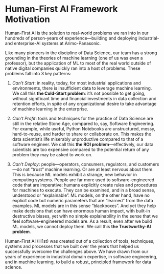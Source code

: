 Human-First AI Framework Motivation
====

Human-First AI is the solution to real-world problems we ran into in our hundreds of person-years of experience—building and deploying industrial- and enterprise-AI systems at Arimo-Panasonic. 

Like many pioneers in the discipline of Data Science, our team has a strong grounding in the theories of machine learning (one of us was even a professor), but the application of ML to most of the real world outside of native digital companies quickly ran into a host of problems. These problems fall into 3 key patterns:

1. *Can’t Start*: in reality, today, for most industrial applications and environments, there is insufficient data to leverage machine learning. We call this **the Cold-Start problem**: it’s not possible to get going, without significant time and financial investments in data collection and retention efforts, in spite of any organizational desire to take advantage of machine learning in the enterprise.

2. *Can’t Profit*: tools and techniques for the practice of Data Science are still in the relative Stone Age, compared to, say, Software Engineering. For example, while useful, Python Notebooks are unstructured, messy, hard-to-reuse, and harder to share or collaborate on. This makes the data scientist’s life miserably unproductive compared to that of a software engineer. We call this **the ROI problem**—effectively, our data scientists are too expensive compared to the potential return of any problem they may be asked to work on.

3. *Can’t Deploy*: people—operators, consumers, regulators, and customers—do not “trust” machine learning. Or are at least nervous about them. This is because ML models exhibit a strange, new behavior in computing systems. People are far more used to software-engineered code that are imperative: humans explicitly create rules and procedures for machines to execute. They can be examined, and in a broad sense, understood or “explainable”. ML models, on the other hand, have no explicit code but numeric parameters that are “learned” from the data examples. ML models are in this sense “blackboxes”. And yet they help make decisions that can have enormous human impact, with built-in destructive biases, yet with no simple explainability in the sense that we feel software-engineered models are. As a result, even after we build ML models, we cannot deploy them. We call this **the Trustworthy-AI problem**.

Human-First AI (H1st) was created out of a collection of tools, techniques, systems and processes that we built over the years that helped us successfully overcome the challenges above. We have drawn from our years of experience in industrial domain expertise, in software engineering, and in machine learning, to build a robust, principled framework for data science.

